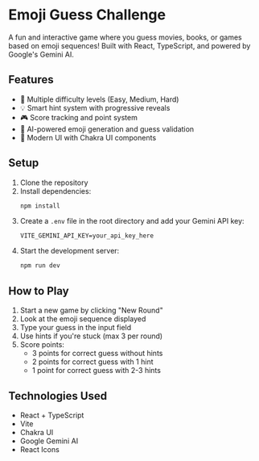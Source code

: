# Emoji Guess Challenge

A fun and interactive game where you guess movies, books, or games based on emoji sequences! Built with React, TypeScript, and powered by Google's Gemini AI.

## Features

- 🎯 Multiple difficulty levels (Easy, Medium, Hard)
- 💡 Smart hint system with progressive reveals
- 🎮 Score tracking and point system
- 🤖 AI-powered emoji generation and guess validation
- 🎨 Modern UI with Chakra UI components

## Setup

1. Clone the repository
2. Install dependencies:
   ```bash
   npm install
   ```
3. Create a `.env` file in the root directory and add your Gemini API key:
   ```
   VITE_GEMINI_API_KEY=your_api_key_here
   ```
4. Start the development server:
   ```bash
   npm run dev
   ```

## How to Play

1. Start a new game by clicking "New Round"
2. Look at the emoji sequence displayed
3. Type your guess in the input field
4. Use hints if you're stuck (max 3 per round)
5. Score points:
   - 3 points for correct guess without hints
   - 2 points for correct guess with 1 hint
   - 1 point for correct guess with 2-3 hints

## Technologies Used

- React + TypeScript
- Vite
- Chakra UI
- Google Gemini AI
- React Icons
